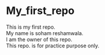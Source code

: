 # My_first_repo
This is my first repo.
<br>
My name is soham reshamwala.<br>
I am the owner of this repo.<br>
This repo. is for practice purpose only.